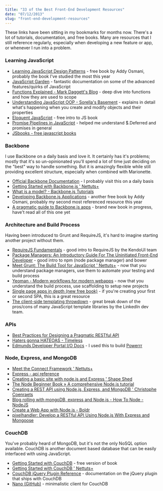 ```yaml
---
title: "33 of the Best Front-End Development Resources"
date: "07/12/2013"
slug: "front-end-development-resources"
---
```


These links have been sitting in my bookmarks for months now. There's a lot of tutorials, documentation, and free books. Many are resources that I still reference regularly, especially when developing a new feature or app, or whenever I run into a problem.<!--more-->

### Learning JavaScript

*   [Learning JavaScript Design Patterns](http://addyosmani.com/resources/essentialjsdesignpatterns/book/) - free book by Addy Osmani, probably the book I've studied the most this year
*   [JavaScript Garden](http://bonsaiden.github.com/JavaScript-Garden/#object) - fantastic documentation on some of the advanced features/quirks of JavaScript
*   [Functions Explained - Mark Daggett's Blog](http://markdaggett.com/blog/2013/02/15/functions-explained/) - deep dive into functions and how they are used to scope
*   [Understanding JavaScript OOP - Sorella's Basement](http://killdream.github.io/2011/10/09/understanding-javascript-oop.html) - explains in detail what's happening when you create and modify objects and their properties
*   [Eloquent JavaScript](http://eloquentjavascript.net/) - free intro to JS book
*   [Promise Pipelines in JavaScript](http://sitr.us/2012/07/31/promise-pipelines-in-javascript.html) - helped me understand $.Deferred and promises in general
*   [JSbooks - free javascript books](http://jsbooks.revolunet.com/)

### Backbone

I use Backbone on a daily basis and love it. It certainly has it's problems; mostly that it's so un-opinionated you'll spend a lot of time just deciding on the "best" way to handle something. But it is amazingly flexible while still providing excellent structure, especially when combined with Marionette.

*   [Official Backbone Documentation](http://documentcloud.github.io/backbone/) - I probably visit this on a daily basis
*   [Getting Started with Backbone.js ' Nettuts+](http://net.tutsplus.com/tutorials/javascript-ajax/getting-started-with-backbone-js/)
*   [What is a model? - Backbone.js Tutorials](http://backbonetutorials.com/what-is-a-model/)
*   [Developing Backbone.js Applications](http://addyosmani.github.io/backbone-fundamentals/) - another free book by Addy Osmani, probably my second most referenced resource this year
*   [A pragmatic guide to Backbone.js apps](http://pragmatic-backbone.com/) - brand new book in progress, have't read all of this one yet

### Architecture and Build Process

Having been introduced to Grunt and RequireJS, it's hard to imagine starting another project without them.

*   [RequireJS Fundamentals](http://www.kendoui.com/blogs/teamblog/posts/13-05-08/requirejs-fundamentals.aspx) - good intro to RequireJS by the KendoUI team
*   [Package Managers: An Introductory Guide For The Uninitiated Front-End Developer](http://tech.pro/tutorial/1190/package-managers-an-introductory-guide-for-the-uninitiated-front-end-developer) - good intro to npm (node package manager) and bower
*   [Meet Grunt: The Build Tool for JavaScript ' Nettuts+](http://net.tutsplus.com/tutorials/javascript-ajax/meeting-grunt-the-build-tool-for-javascript/) - now that you understand package managers, use them to automate your testing and build process
*   [Yeoman - Modern workflows for modern webapps](http://yeoman.io/faq.html) - now that you understand the build process, use scaffolding to setup new projects
*   [Single page apps in depth (new free book)](http://singlepageappbook.com/index.html) - if you're creating your first or second SPA, this is a great resource
*   [The client-side templating throwdown](http://engineering.linkedin.com/frontend/client-side-templating-throwdown-mustache-handlebars-dustjs-and-more) - great break down of the pros/cons of many JavaScript template libraries by the LinkedIn dev team.

### APIs

*   [Best Practices for Designing a Pragmatic RESTful API](http://www.vinaysahni.com/best-practices-for-a-pragmatic-restful-api)
*   [Haters gonna HATEOAS - Timeless](http://timelessrepo.com/haters-gonna-hateoas)
*   [Edmunds Developer Portal I/O Docs](http://developer.edmunds.com/io-docs) - I used this to build [Powerrr](https://github.com/simpixelated/powerrr)

### Node, Express, and MongoDB

*   [Meet the Connect Framework ' Nettuts+](http://net.tutsplus.com/tutorials/javascript-ajax/meet-the-connect-framework/)
*   [Express - api reference](http://expressjs.com/api.html#app-settings)
*   [Creating a basic site with node.js and Express ' Shape Shed](http://shapeshed.com/creating-a-basic-site-with-node-and-express/)
*   [The Node Beginner Book » A comprehensive Node.js tutorial](http://www.nodebeginner.org/)
*   [Creating a REST API using Node.js, Express, and MongoDB ' Christophe Coenraets](http://coenraets.org/blog/2012/10/creating-a-rest-api-using-node-js-express-and-mongodb/)
*   [Blog rolling with mongoDB, express and Node.js - How To Node - NodeJS](http://howtonode.org/express-mongodb)
*   [Create a Web App with Node.js - Boldr](http://boldr.net/create-a-web-app-with-node)
*   [pixelhandler: Develop a RESTful API Using Node.js With Express and Mongoose](http://pixelhandler.com/blog/2012/02/09/develop-a-restful-api-using-node-js-with-express-and-mongoose/)

### CouchDB

You've probably heard of MongoDB, but it's not the only NoSQL option available. CouchDB is another document based database that can be easily interfaced with using JavaScript.

*   [Getting Started with CouchDB](http://guide.couchdb.org/) - free version of book
*   [Getting Started with CouchDB ' Nettuts+](http://net.tutsplus.com/tutorials/getting-started-with-couchdb/?search_index=1)
*   [CouchDB jQuery Plugin Reference](http://bradley-holt.com/2011/07/couchdb-jquery-plugin-reference/) - documentation on the jQuery plugin that ships with CouchDB
*   [Nano (GitHub)](https://github.com/dscape/nano#dbviewdesignname-viewname-params-callback) - minimalistic client for CouchDB